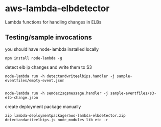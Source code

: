 # aws-lambda-elbdetector
Lambda functions for handling changes in ELBs


## Testing/sample invocations

you should have node-lambda installed locally

    npm install node-lambda -g

detect elb ip changes and write them to S3

    node-lambda run -h detectandwriteelbips.handler -j sample-eventfiles/empty-event.json


    node-lambda run -h sendec2sqsmessage.handler -j sample-eventfiles/s3-elb-change.json


create deployment package manually

    zip lambda-deploymentpackage/aws-lambda-elbdetector.zip detectandwriteelbips.js node_modules lib etc -r


